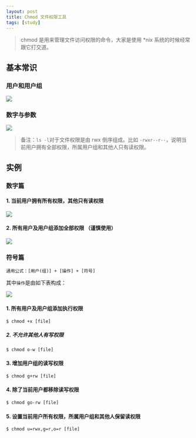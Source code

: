 ```yaml
---
layout: post
title: Chmod 文件权限工具
tags: [study]
---
```


> chmod 是用来管理文件访问权限的命令，大家是使用 *nix 系统的时候经常跟它打交道。

## 基本常识

### 用户和用户组


![](http://7q5cfr.com1.z0.glb.clouddn.com/chmod-1.png)

### 数字与参数

![](http://7q5cfr.com1.z0.glb.clouddn.com/chmod-2.png)

> 备注：`ls -l`对于文件权限是由 rwx 倒序组成。比如 `-rwxr--r--`，说明当前用户拥有全部权限，所属用户组和其他人只有读权限。

## 实例

### 数字篇

#### 1. 当前用户拥有所有权限，其他只有读权限

![](http://7q5cfr.com1.z0.glb.clouddn.com/chmod-3.png)

#### 2. 所有用户及用户组添加全部权限 （**谨慎使用**）

![](http://7q5cfr.com1.z0.glb.clouddn.com/chmod-4.png)

### 符号篇
    
    通用公式：[用户(组)] + [操作] + [符号]
    

其中`操作`是由如下表构成：

![](http://7q5cfr.com1.z0.glb.clouddn.com/chmod-5.png)

#### 1. 所有用户及用户组添加执行权限
    
    $ chmod +x [file]
    

##### 2. 不允许其他人有写权限
    
    $ chmod o-w [file]
    

#### 3. 增加用户组的读写权限
    
    $ chmod g+rw [file]
    

#### 4. 除了当前用户都移除读写权限
    
    $ chmod go-rw [file]
    

#### 5. 设置当前用户所有权限，所属用户组和其他人保留读权限
    
    $ chmod u=rwx,g=r,o=r [file]

